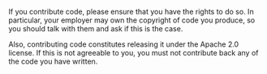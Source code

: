 If you contribute code, please ensure that you have the rights to do
so. In particular, your employer may own the copyright of code you
produce, so you should talk with them and ask if this is the case.

Also, contributing code constitutes releasing it under the Apache 2.0
license. If this is not agreeable to you, you must not contribute back
any of the code you have written.
